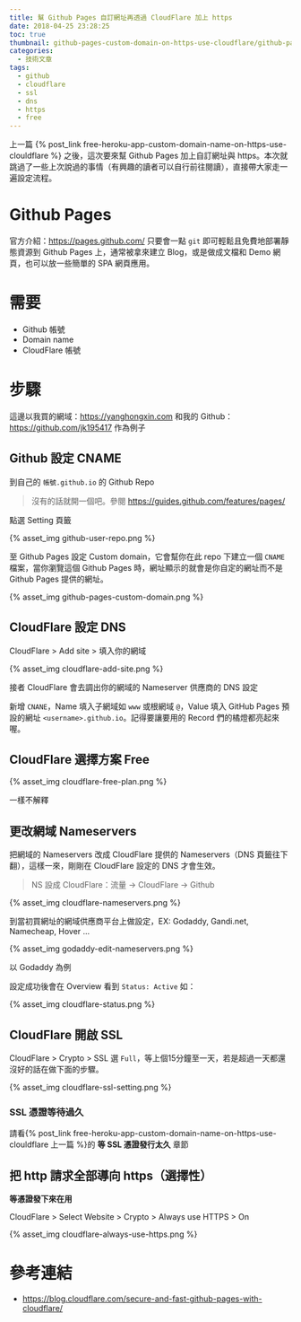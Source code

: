```yaml
---
title: 幫 Github Pages 自訂網址再透過 CloudFlare 加上 https
date: 2018-04-25 23:28:25
toc: true
thumbnail: github-pages-custom-domain-on-https-use-cloudflare/github-pages-custom-domain.png
categories:
  - 技術文章
tags:
  - github
  - cloudflare
  - ssl
  - dns
  - https
  - free
---
```


上一篇 {% post_link free-heroku-app-custom-domain-name-on-https-use-clouldflare %} 之後，這次要來幫 Github Pages 加上自訂網址與 https。本次就跳過了一些上次說過的事情（有興趣的讀者可以自行前往閱讀），直接帶大家走一遍設定流程。

# Github Pages

官方介紹：<https://pages.github.com/>
只要會一點 `git` 即可輕鬆且免費地部署靜態資源到 Github Pages 上，通常被拿來建立 Blog，或是做成文檔和 Demo 網頁，也可以放一些簡單的 SPA 網頁應用。

<!-- more -->

# 需要

- Github 帳號
- Domain name
- CloudFlare 帳號

# 步驟

這邊以我買的網域：<https://yanghongxin.com> 和我的 Github： <https://github.com/jk195417> 作為例子

## Github 設定 CNAME

到自己的 `帳號.github.io` 的 Github Repo

> 沒有的話就開一個吧。參閱 <https://guides.github.com/features/pages/>

點選 Setting 頁籤

{% asset_img github-user-repo.png %}

至 Github Pages 設定 Custom domain，它會幫你在此 repo 下建立一個 `CNAME` 檔案，當你瀏覽這個 Github Pages 時，網址顯示的就會是你自定的網址而不是 Github Pages 提供的網址。

{% asset_img github-pages-custom-domain.png %}

## CloudFlare 設定 DNS

CloudFlare > Add site > 填入你的網域

{% asset_img cloudflare-add-site.png %}

接者 CloudFlare 會去調出你的網域的 Nameserver 供應商的 DNS 設定

新增 `CNANE`，Name 填入子網域如 `www` 或根網域 `@`，Value 填入 GitHub Pages 預設的網址 `<username>.github.io`。記得要讓要用的 Record 們的橘燈都亮起來喔。

## CloudFlare 選擇方案 Free

{% asset_img cloudflare-free-plan.png %}

一樣不解釋

## 更改網域 Nameservers

把網域的 Nameservers 改成 CloudFlare 提供的 Nameservers（DNS 頁籤往下翻），這樣一來，剛剛在 CloudFlare 設定的 DNS 才會生效。

> NS 設成 CloudFlare：流量 -> CloudFlare -> Github

{% asset_img cloudflare-nameservers.png %}

到當初買網址的網域供應商平台上做設定，EX: Godaddy, Gandi.net, Namecheap, Hover ...

{% asset_img godaddy-edit-nameservers.png %}

以 Godaddy 為例

設定成功後會在 Overview 看到 `Status: Active` 如：

{% asset_img cloudflare-status.png %}

## CloudFlare 開啟 SSL

CloudFlare > Crypto > SSL 選 `Full`，等上個15分鐘至一天，若是超過一天都還沒好的話在做下面的步驟。

{% asset_img cloudflare-ssl-setting.png %}

### SSL 憑證等待過久

請看{% post_link free-heroku-app-custom-domain-name-on-https-use-clouldflare 上一篇 %}的 **等 SSL 憑證發行太久** 章節

## 把 http 請求全部導向 https（選擇性）

**等憑證發下來在用**

CloudFlare > Select Website > Crypto > Always use HTTPS > On

{% asset_img cloudflare-always-use-https.png %}

# 參考連結

- <https://blog.cloudflare.com/secure-and-fast-github-pages-with-cloudflare/>
